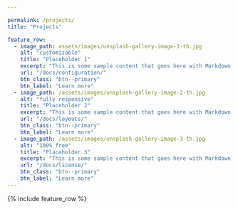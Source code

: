 ```yaml
---

permalink: /projects/
title: "Projects"

feature_row:
  - image_path: assets/images/unsplash-gallery-image-1-th.jpg
    alt: "customizable"
    title: "Placeholder 1"
    excerpt: "This is some sample content that goes here with Markdown formatting."
    url: "/docs/configuration/"
    btn_class: "btn--primary"
    btn_label: "Learn more"
  - image_path: /assets/images/unsplash-gallery-image-2-th.jpg
    alt: "fully responsive"
    title: "Placeholder 2"
    excerpt: "This is some sample content that goes here with Markdown formatting."
    url: "/docs/layouts/"
    btn_class: "btn--primary"
    btn_label: "Learn more"
  - image_path: /assets/images/unsplash-gallery-image-3-th.jpg
    alt: "100% free"
    title: "Placeholder 3"
    excerpt: "This is some sample content that goes here with Markdown formatting."
    url: "/docs/license/"
    btn_class: "btn--primary"
    btn_label: "Learn more"  
---
```



{% include feature_row %}


